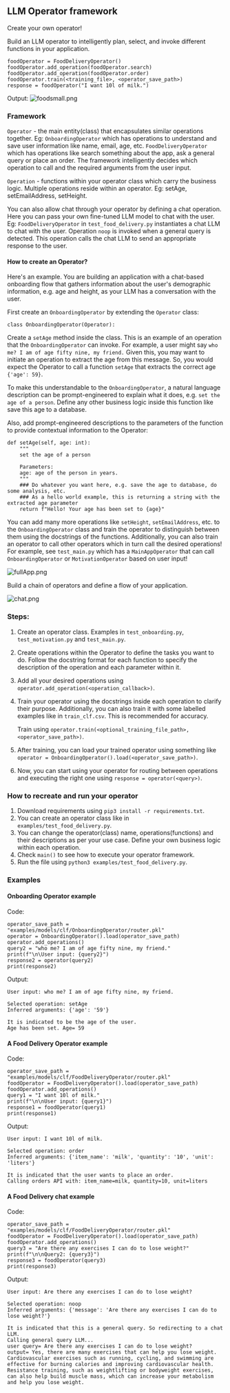 ## LLM Operator framework 
Create your own operator! 

Build an LLM operator to intelligently plan, select, and invoke different functions in your application.

```
foodOperator = FoodDeliveryOperator()
foodOperator.add_operation(foodOperator.search)
foodOperator.add_operation(foodOperator.order)
foodOperator.train(<training_file>, <operator_save_path>)
response = foodOperator("I want 10l of milk.")
```

Output:
![foodsmall.png](images%2Ffoodsmall.png)

### Framework

`Operator` - the main entity(class) that encapsulates similar operations together.
Eg: `OnboardingOperator` which has operations to understand and save user information like name, email, age, etc.
`FoodDeliveryOperator` which has operations like search something about the app, ask a general query or place an order.
The framework intelligently decides which operation to call and the required arguments from the user input.

`Operation` - functions within your operator class which carry the business logic. Multiple operations reside within an operator.
Eg: setAge, setEmailAddress, setHeight.

You can also allow chat through your operator by defining a chat operation. Here you can pass your own fine-tuned LLM model to chat with the user. 
Eg: `FoodDeliveryOperator` in `test_food_delivery.py` instantiates a chat LLM to chat with the user. Operation `noop` is invoked when a general query is detected. This operation calls the chat LLM to send an appropriate response to the user.

#### How to create an Operator?
Here's an example. You are building an application with a chat-based onboarding flow that gathers information about the user's demographic information, e.g. age and height, as your LLM has a conversation with the user.

First create an `OnboardingOperator` by extending the `Operator` class:
```
class OnboardingOperator(Operator):
```

Create a `setAge` method inside the class. This is an example of an operation that the `OnboardingOperator` can invoke. For example, a user might say `who me? I am of age fifty nine, my friend.` Given this, you may want to initiate an operation to extract the age from this message. So, you would expect the Operator to call a function `setAge` that extracts the correct age `{'age': 59}`.

To make this understandable to the `OnboardingOperator`, a natural language description can be prompt-engineered to explain what it does, e.g. `set the age of a person`. Define any other business logic inside this function like save this age to a database.

Also, add prompt-engineered descriptions to the parameters of the function to provide contextual information to the Operator:
```
def setAge(self, age: int):
    """
    set the age of a person
    
    Parameters:
    age: age of the person in years.
    """
    ### Do whatever you want here, e.g. save the age to database, do some analysis, etc.
    ### As a hello world example, this is returning a string with the extracted age parameter
    return f"Hello! Your age has been set to {age}"
```

You can add many more operations like `setHeight`, `setEmailAddress`, etc. to the `OnboardingOperator` class and train the operator to distinguish between them using the docstrings of the functions.
Additionally, you can also train an operator to call other operators which in turn call the desired operations!
For example, see `test_main.py` which has a `MainAppOperator` that can call `OnboardingOperator` or `MotivationOperator` based on user input!

![fullApp.png](images%2FfullApp.png)

Build a chain of operators and define a flow of your application.

![chat.png](images%2Fchat.png)

### Steps:

1. Create an operator class. Examples in `test_onboarding.py`, `test_motivation.py` and `test_main.py`. 
2. Create operations within the Operator to define the tasks you want to do. Follow the docstring format for each function to specify the description of the operation and each parameter within it.
3. Add all your desired operations using `operator.add_operation(<operation_callback>)`.
4. Train your operator using the docstrings inside each operation to clarify their purpose. Additionally, you can also train it with some labelled examples like in `train_clf.csv`. This is recommended for accuracy. 

    Train using `operator.train(<optional_training_file_path>, <operator_save_path>)`.
5. After training, you can load your trained operator using something like `operator = OnboardingOperator().load(<operator_save_path>)`.
6. Now, you can start using your operator for routing between operations and executing the right one using `response = operator(<query>)`.

### How to recreate and run your operator
1. Download requirements using `pip3 install -r requirements.txt`.
2. You can create an operator class like in `examples/test_food_delivery.py`.
3. You can change the operator(class) name, operations(functions) and their descriptions as per your use case. Define your own business logic within each operation.
4. Check `main()` to see how to execute your operator framework.
5. Run the file using `python3 examples/test_food_delivery.py`.

### Examples

#### Onboarding Operator example

Code:
```
operator_save_path = "examples/models/clf/OnboardingOperator/router.pkl"
operator = OnboardingOperator().load(operator_save_path)
operator.add_operations()
query2 = "who me? I am of age fifty nine, my friend."
print(f"\n\User input: {query2}")
response2 = operator(query2)
print(response2)
```

Output:
```
User input: who me? I am of age fifty nine, my friend.

Selected operation: setAge
Inferred arguments: {'age': '59'}

It is indicated to be the age of the user.
Age has been set. Age= 59
```

#### A Food Delivery Operator example

Code:
```
operator_save_path = "examples/models/clf/FoodDeliveryOperator/router.pkl"
foodOperator = FoodDeliveryOperator().load(operator_save_path)
foodOperator.add_operations()
query1 = "I want 10l of milk."
print(f"\n\nUser input: {query1}")
response1 = foodOperator(query1)
print(response1)
```
Output:
```
User input: I want 10l of milk.

Selected operation: order
Inferred arguments: {'item_name': 'milk', 'quantity': '10', 'unit': 'liters'}

It is indicated that the user wants to place an order.
Calling orders API with: item_name=milk, quantity=10, unit=liters

```

#### A Food Delivery chat example

Code:
```
operator_save_path = "examples/models/clf/FoodDeliveryOperator/router.pkl"
foodOperator = FoodDeliveryOperator().load(operator_save_path)
foodOperator.add_operations()
query3 = "Are there any exercises I can do to lose weight?"
print(f"\n\nQuery2: {query3}")
response3 = foodOperator(query3)
print(response3)
```
Output:
```
User input: Are there any exercises I can do to lose weight?

Selected operation: noop
Inferred arguments: {'message': 'Are there any exercises I can do to lose weight?'}

It is indicated that this is a general query. So redirecting to a chat LLM.
Calling general query LLM...
user query= Are there any exercises I can do to lose weight? 
output= Yes, there are many exercises that can help you lose weight. Cardiovascular exercises such as running, cycling, and swimming are effective for burning calories and improving cardiovascular health. Resistance training, such as weightlifting or bodyweight exercises, can also help build muscle mass, which can increase your metabolism and help you lose weight.

```
